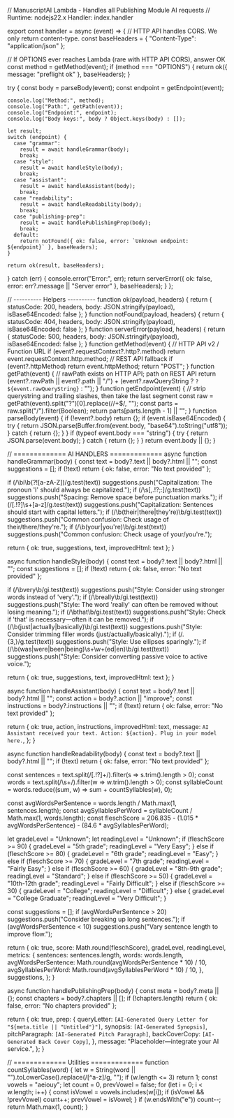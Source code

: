 // ManuscriptAI Lambda - Handles all Publishing Module AI requests
// Runtime: nodejs22.x   Handler: index.handler

export const handler = async (event) => {
  // HTTP API handles CORS. We only return content-type.
  const baseHeaders = { "Content-Type": "application/json" };

  // If OPTIONS ever reaches Lambda (rare with HTTP API CORS), answer OK
  const method = getMethod(event);
  if (method === "OPTIONS") {
    return ok({ message: "preflight ok" }, baseHeaders);
  }

  try {
    const body = parseBody(event);
    const endpoint = getEndpoint(event);

    console.log("Method:", method);
    console.log("Path:", getPath(event));
    console.log("Endpoint:", endpoint);
    console.log("Body keys:", body ? Object.keys(body) : []);

    let result;
    switch (endpoint) {
      case "grammar":
        result = await handleGrammar(body);
        break;
      case "style":
        result = await handleStyle(body);
        break;
      case "assistant":
        result = await handleAssistant(body);
        break;
      case "readability":
        result = await handleReadability(body);
        break;
      case "publishing-prep":
        result = await handlePublishingPrep(body);
        break;
      default:
        return notFound({ ok: false, error: `Unknown endpoint: ${endpoint}` }, baseHeaders);
    }

    return ok(result, baseHeaders);
  } catch (err) {
    console.error("Error:", err);
    return serverError({ ok: false, error: err?.message || "Server error" }, baseHeaders);
  }
};

// ---------- Helpers ----------
function ok(payload, headers) {
  return { statusCode: 200, headers, body: JSON.stringify(payload), isBase64Encoded: false };
}
function notFound(payload, headers) {
  return { statusCode: 404, headers, body: JSON.stringify(payload), isBase64Encoded: false };
}
function serverError(payload, headers) {
  return { statusCode: 500, headers, body: JSON.stringify(payload), isBase64Encoded: false };
}
function getMethod(event) {
  // HTTP API v2 / Function URL
  if (event?.requestContext?.http?.method) return event.requestContext.http.method;
  // REST API fallback
  if (event?.httpMethod) return event.httpMethod;
  return "POST";
}
function getPath(event) {
  // rawPath exists on HTTP API; path on REST API
  return (event?.rawPath || event?.path || "/") + (event?.rawQueryString ? `?${event.rawQueryString}` : "");
}
function getEndpoint(event) {
  // strip querystring and trailing slashes, then take the last segment
  const raw = getPath(event).split("?")[0].replace(/\/+$/, "");
  const parts = raw.split("/").filter(Boolean);
  return parts[parts.length - 1] || "";
}
function parseBody(event) {
  if (!event?.body) return {};
  if (event.isBase64Encoded) {
    try { return JSON.parse(Buffer.from(event.body, "base64").toString("utf8")); } catch { return {}; }
  }
  if (typeof event.body === "string") {
    try { return JSON.parse(event.body); } catch { return {}; }
  }
  return event.body || {};
}

// ============= AI HANDLERS =============
async function handleGrammar(body) {
  const text = body?.text || body?.html || "";
  const suggestions = [];
  if (!text) return { ok: false, error: "No text provided" };

  if (/\bi\b(?![a-zA-Z])/g.test(text)) suggestions.push("Capitalization: The pronoun 'I' should always be capitalized.");
  if (/\s[,.!?;:]/g.test(text)) suggestions.push("Spacing: Remove space before punctuation marks.");
  if (/[.!?]\s+[a-z]/g.test(text)) suggestions.push("Capitalization: Sentences should start with capital letters.");
  if (/\b(their|there|they're)\b/gi.test(text)) suggestions.push("Common confusion: Check usage of their/there/they're.");
  if (/\b(your|you're)\b/gi.test(text)) suggestions.push("Common confusion: Check usage of your/you're.");

  return { ok: true, suggestions, text, improvedHtml: text };
}

async function handleStyle(body) {
  const text = body?.text || body?.html || "";
  const suggestions = [];
  if (!text) return { ok: false, error: "No text provided" };

  if (/\bvery\b/gi.test(text)) suggestions.push("Style: Consider using stronger words instead of 'very'.");
  if (/\breally\b/gi.test(text)) suggestions.push("Style: The word 'really' can often be removed without losing meaning.");
  if (/\bthat\b/gi.test(text)) suggestions.push("Style: Check if 'that' is necessary—often it can be removed.");
  if (/\b(just|actually|basically)\b/gi.test(text)) suggestions.push("Style: Consider trimming filler words (just/actually/basically).");
  if (/\.{3,}/g.test(text)) suggestions.push("Style: Use ellipses sparingly.");
  if (/\b(was|were|been|being)\s+\w+(ed|en)\b/gi.test(text)) suggestions.push("Style: Consider converting passive voice to active voice.");

  return { ok: true, suggestions, text, improvedHtml: text };
}

async function handleAssistant(body) {
  const text = body?.text || body?.html || "";
  const action = body?.action || "improve";
  const instructions = body?.instructions || "";
  if (!text) return { ok: false, error: "No text provided" };

  return {
    ok: true,
    action,
    instructions,
    improvedHtml: text,
    message: `AI Assistant received your text. Action: ${action}. Plug in your model here.`,
  };
}

async function handleReadability(body) {
  const text = body?.text || body?.html || "";
  if (!text) return { ok: false, error: "No text provided" };

  const sentences = text.split(/[.!?]+/).filter(s => s.trim().length > 0);
  const words = text.split(/\s+/).filter(w => w.trim().length > 0);
  const syllableCount = words.reduce((sum, w) => sum + countSyllables(w), 0);

  const avgWordsPerSentence = words.length / Math.max(1, sentences.length);
  const avgSyllablesPerWord = syllableCount / Math.max(1, words.length);
  const fleschScore = 206.835 - (1.015 * avgWordsPerSentence) - (84.6 * avgSyllablesPerWord);

  let gradeLevel = "Unknown";
  let readingLevel = "Unknown";
  if (fleschScore >= 90) { gradeLevel = "5th grade"; readingLevel = "Very Easy"; }
  else if (fleschScore >= 80) { gradeLevel = "6th grade"; readingLevel = "Easy"; }
  else if (fleschScore >= 70) { gradeLevel = "7th grade"; readingLevel = "Fairly Easy"; }
  else if (fleschScore >= 60) { gradeLevel = "8th-9th grade"; readingLevel = "Standard"; }
  else if (fleschScore >= 50) { gradeLevel = "10th-12th grade"; readingLevel = "Fairly Difficult"; }
  else if (fleschScore >= 30) { gradeLevel = "College"; readingLevel = "Difficult"; }
  else { gradeLevel = "College Graduate"; readingLevel = "Very Difficult"; }

  const suggestions = [];
  if (avgWordsPerSentence > 20) suggestions.push("Consider breaking up long sentences.");
  if (avgWordsPerSentence < 10) suggestions.push("Vary sentence length to improve flow.");

  return {
    ok: true,
    score: Math.round(fleschScore),
    gradeLevel,
    readingLevel,
    metrics: {
      sentences: sentences.length,
      words: words.length,
      avgWordsPerSentence: Math.round(avgWordsPerSentence * 10) / 10,
      avgSyllablesPerWord: Math.round(avgSyllablesPerWord * 10) / 10,
    },
    suggestions,
  };
}

async function handlePublishingPrep(body) {
  const meta = body?.meta || {};
  const chapters = body?.chapters || [];
  if (!chapters.length) return { ok: false, error: "No chapters provided" };

  return {
    ok: true,
    prep: {
      queryLetter: `[AI-Generated Query Letter for "${meta.title || "Untitled"}"]`,
      synopsis: `[AI-Generated Synopsis]`,
      pitchParagraph: `[AI-Generated Pitch Paragraph]`,
      backCoverCopy: `[AI-Generated Back Cover Copy]`,
    },
    message: "Placeholder—integrate your AI service.",
  };
}

// ============= Utilities =============
function countSyllables(word) {
  let w = String(word || "").toLowerCase().replace(/[^a-z]/g, "");
  if (w.length <= 3) return 1;
  const vowels = "aeiouy";
  let count = 0, prevVowel = false;
  for (let i = 0; i < w.length; i++) {
    const isVowel = vowels.includes(w[i]);
    if (isVowel && !prevVowel) count++;
    prevVowel = isVowel;
  }
  if (w.endsWith("e")) count--;
  return Math.max(1, count);
}
